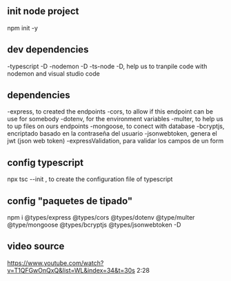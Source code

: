 ## init node project
npm init -y

## dev dependencies
-typescript -D
-nodemon -D
-ts-node -D, help us to tranpile code with nodemon and visual studio code

## dependencies
-express, to created the endpoints
-cors, to allow if this endpoint can be use for somebody
-dotenv, for the environment variables
-multer, to help us to up files on ours endpoints
-mongoose, to conect with database
-bcryptjs, encriptado basado en la contraseña del usuario
-jsonwebtoken, genera el jwt (json web token)
-expressValidation, para validar los campos de un form


## config typescript
npx tsc --init , to create the configuration file of typescript

## config "paquetes de tipado"
npm i @types/express @types/cors @types/dotenv @type/multer @type/mongoose @types/bcryptjs @types/jsonwebtoken -D

## video source
https://www.youtube.com/watch?v=T1QFGwOnQxQ&list=WL&index=34&t=30s
2:28
